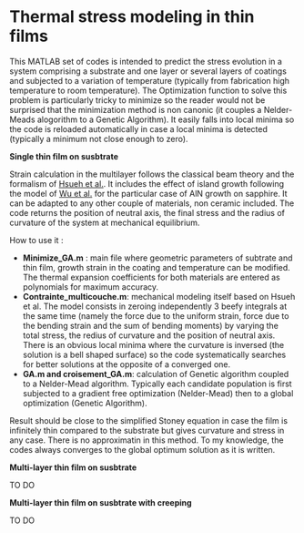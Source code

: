 # Thermal stress modeling in thin films

This MATLAB set of codes is intended to predict the stress evolution in a system comprising a substrate and one layer or several layers of coatings and subjected to a variation of temperature (typically from fabrication high temperature to room temperature).  The Optimization function to solve this problem is particularly tricky to minimize so the reader would not be surprised that the minimization method is non canonic (it couples a Nelder-Meads alogorithm to a Genetic Algorithm). It easily falls into local minima so the code is reloaded automatically in case a local minima is detected (typically a minimum not close enough to zero).

**Single thin film on susbtrate**

Strain calculation in the multilayer follows the classical beam theory and the formalism of [Hsueh et al.](https://doi.org/10.1016/S0040-6090(02)00699-5). It includes the effect of island growth following the model of [Wu et al.](https://doi.org/10.1557/PROC-0892-FF26-01) for the particular case of AlN growth on sapphire. It can be adapted to any other couple of materials, non ceramic included. The code returns the position of neutral axis, the final stress and the radius of curvature of the system at mechanical equilibrium.

How to use it : 
- **Minimize_GA.m** : main file where geometric parameters of subtrate and thin film, growth strain in the coating and temperature can be modified. The thermal expansion coefficients for both materials are entered as polynomials for maximum accuracy. 
- **Contrainte_multicouche.m**: mechanical modeling itself based on Hsueh et al. The model consists in zeroing independently 3 beefy integrals at the same time (namely the force due to the uniform strain, force due to the bending strain and the sum of bending moments) by varying the total stress, the redius of curvature and the position of neutral axis. There is an obvious local minima where the curvature is inversed (the solution is a bell shaped surface) so the code systematically searches for better solutions at the opposite of a converged one.
- **GA.m and croisement_GA.m**: calculation of Genetic algorithm coupled to a Nelder-Mead algorithm. Typically each candidate population is first subjected to a gradient free optimization (Nelder-Mead) then to a global optimization (Genetic Algorithm).

Result should be close to the simplified Stoney equation in case the film is infinitely thin compared to the substrate but gives curvature and stress in any case. There is no approximatin in this method. To my knowledge, the codes always converges to the global optimum solution as it is written.

**Multi-layer thin film on susbtrate**

TO DO

**Multi-layer thin film on susbtrate with creeping**

TO DO
